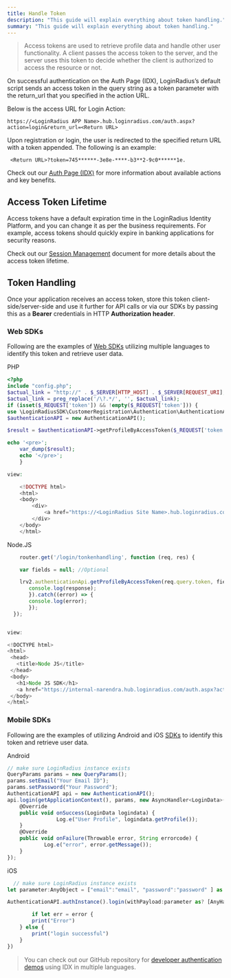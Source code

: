 ```yaml
---
title: Handle Token
description: "This guide will explain everything about token handling."
summary: "This guide will explain everything about token handling."
---
```


> Access tokens are used to retrieve profile data and handle other user functionality. A client passes the access token to the server, and the server uses this token to decide whether the client is authorized to access the resource or not.


On successful authentication on the Auth Page (IDX), LoginRadius’s default script sends an access token in the query string as a token parameter with the return_url that you specified in the action URL. 

Below is the access URL for Login Action:

```
https://<LoginRadius APP Name>.hub.loginradius.com/auth.aspx?action=login&return_url=<Return URL>
```

Upon registration or login, the user is redirected to the specified return URL with a token appended. The following is an example: 

` <Return URL>?token=745******-3e8e-****-b3**2-9c0******1e.`


Check out our [Auth Page (IDX)](/concepts/idx-overview/) for more information about available actions and key benefits.
## Access Token Lifetime
Access tokens have a default expiration time in the LoginRadius Identity Platform, and you can change it as per the business requirements. For example, access tokens should quickly expire in banking applications for security reasons.


Check out our [Session Management](/security/session-management/) document for more details about the access token lifetime.
## Token Handling

Once your application receives an access token, store this token client-side/server-side and use it further for API calls or via our SDKs by passing this as a **Bearer** credentials in HTTP **Authorization header**.

### Web SDKs

Following are the examples of [Web SDKs](/sdk-libraries/overview/) utilizing multiple languages to identify this token and retrieve user data.

PHP
```PHP
<?php
include "config.php";
$actual_link = "http://" . $_SERVER[HTTP_HOST] . $_SERVER[REQUEST_URI];
$actual_link = preg_replace('/\?.*/', '', $actual_link);
if (isset($_REQUEST['token']) && !empty($_REQUEST['token'])) {
use \LoginRadiusSDK\CustomerRegistration\Authentication\AuthenticationAPI;
$authenticationAPI = new AuthenticationAPI(); 

$result = $authenticationAPI->getProfileByAccessToken($_REQUEST['token'],null);

echo '<pre>';
    var_dump($result);
    echo '</pre>';
    }

view:

    <!DOCTYPE html>
    <html>
    <body>
        <div>
            <a href="https://<LoginRadius Site Name>.hub.loginradius.com/auth.aspx?action=login&return_url=<Your Website Domain>.index.php">Login</a>
        </div>
    </body>
    </html>
```

Node.JS
```js
    router.get('/login/tonkenhandling', function (req, res) {

    var fields = null; //Optional

    lrv2.authenticationApi.getProfileByAccessToken(req.query.token, fields).then((response) => {
       console.log(response);
       }).catch((error) => {
       console.log(error);
       });
  });


view:

<!DOCTYPE html>
<html>
 <head>
   <title>Node JS</title>
 </head>
 <body>
   <h1>Node JS SDK</h1>
   <a href="https://internal-narendra.hub.loginradius.com/auth.aspx?action=login&return_url=http://localhost:3000/login/tonkenhandling">Login</a><p>To get the profile....</p>
 </body>
</html>
```

### Mobile SDKs

Following are the examples of utilizing Android and iOS [SDKs](/mobile-sdk-libraries/android-library/) to identify this token and retrieve user data.

Android

```js
// make sure LoginRadius instance exists
QueryParams params = new QueryParams();
params.setEmail("Your Email ID");
params.setPassword("Your Password");
AuthenticationAPI api = new AuthenticationAPI();
api.login(getApplicationContext(), params, new AsyncHandler<LoginData>() {
    @Override
    public void onSuccess(LoginData logindata) {
                Log.e("User Profile", logindata.getProfile());
    }
    @Override
    public void onFailure(Throwable error, String errorcode) {
            Log.e("error", error.getMessage());
    }
});
```

iOS
```js
  // make sure LoginRadius instance exists
let parameter:AnyObject = ["email":"email", "password":"password" ] as AnyObject

AuthenticationAPI.authInstance().login(withPayload:parameter as? [AnyHashable : Any], loginurl:nil, emailtemplate:nil, smstemplate:nil, g_recaptcha_response:nil,completionHandler: { (data, error) in

        if let err = error {
        print("Error")
    } else {
        print("login successful")
    }
})
```


> You can check out our GitHub repository for [developer authentication demos](https://github.com/LoginRadius/developer-authentication-demos) using IDX in multiple languages.